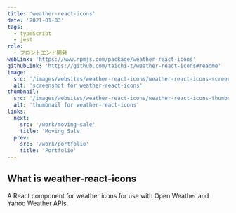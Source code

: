 ```yaml
---
title: 'weather-react-icons'
date: '2021-01-03'
tags:
  - typeScript
  - jest
role:
  - フロントエンド開発
webLink: 'https://www.npmjs.com/package/weather-react-icons'
githubLink: 'https://github.com/taichi-t/weather-react-icons#readme'
image:
  src: '/images/websites/weather-react-icons/weather-react-icons-screenshot.png'
  alt: 'screenshot for weather-react-icons'
thumbnail:
  src: '/images/websites/weather-react-icons/weather-react-icons-thumbnail.png'
  alt: 'thumbnail for weather-react-icons'
links:
  next:
    src: '/work/moving-sale'
    title: 'Moving Sale'
  prev:
    src: '/work/portfolio'
    title: 'Portfolio'
---
```


## What is weather-react-icons

A React component for weather icons for use with Open Weather and Yahoo Weather APIs.
